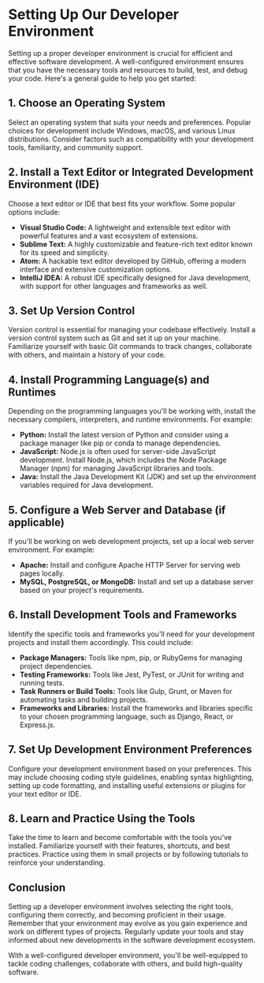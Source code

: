 # Setting Up Our Developer Environment

Setting up a proper developer environment is crucial for efficient and effective software development. A well-configured environment ensures that you have the necessary tools and resources to build, test, and debug your code. Here's a general guide to help you get started:

## 1. Choose an Operating System

Select an operating system that suits your needs and preferences. Popular choices for development include Windows, macOS, and various Linux distributions. Consider factors such as compatibility with your development tools, familiarity, and community support.

## 2. Install a Text Editor or Integrated Development Environment (IDE)

Choose a text editor or IDE that best fits your workflow. Some popular options include:

- **Visual Studio Code:** A lightweight and extensible text editor with powerful features and a vast ecosystem of extensions.
- **Sublime Text:** A highly customizable and feature-rich text editor known for its speed and simplicity.
- **Atom:** A hackable text editor developed by GitHub, offering a modern interface and extensive customization options.
- **IntelliJ IDEA:** A robust IDE specifically designed for Java development, with support for other languages and frameworks as well.

## 3. Set Up Version Control

Version control is essential for managing your codebase effectively. Install a version control system such as Git and set it up on your machine. Familiarize yourself with basic Git commands to track changes, collaborate with others, and maintain a history of your code.

## 4. Install Programming Language(s) and Runtimes

Depending on the programming languages you'll be working with, install the necessary compilers, interpreters, and runtime environments. For example:

- **Python:** Install the latest version of Python and consider using a package manager like pip or conda to manage dependencies.
- **JavaScript:** Node.js is often used for server-side JavaScript development. Install Node.js, which includes the Node Package Manager (npm) for managing JavaScript libraries and tools.
- **Java:** Install the Java Development Kit (JDK) and set up the environment variables required for Java development.

## 5. Configure a Web Server and Database (if applicable)

If you'll be working on web development projects, set up a local web server environment. For example:

- **Apache:** Install and configure Apache HTTP Server for serving web pages locally.
- **MySQL, PostgreSQL, or MongoDB:** Install and set up a database server based on your project's requirements.

## 6. Install Development Tools and Frameworks

Identify the specific tools and frameworks you'll need for your development projects and install them accordingly. This could include:

- **Package Managers:** Tools like npm, pip, or RubyGems for managing project dependencies.
- **Testing Frameworks:** Tools like Jest, PyTest, or JUnit for writing and running tests.
- **Task Runners or Build Tools:** Tools like Gulp, Grunt, or Maven for automating tasks and building projects.
- **Frameworks and Libraries:** Install the frameworks and libraries specific to your chosen programming language, such as Django, React, or Express.js.

## 7. Set Up Development Environment Preferences

Configure your development environment based on your preferences. This may include choosing coding style guidelines, enabling syntax highlighting, setting up code formatting, and installing useful extensions or plugins for your text editor or IDE.

## 8. Learn and Practice Using the Tools

Take the time to learn and become comfortable with the tools you've installed. Familiarize yourself with their features, shortcuts, and best practices. Practice using them in small projects or by following tutorials to reinforce your understanding.

## Conclusion

Setting up a developer environment involves selecting the right tools, configuring them correctly, and becoming proficient in their usage. Remember that your environment may evolve as you gain experience and work on different types of projects. Regularly update your tools and stay informed about new developments in the software development ecosystem.

With a well-configured developer environment, you'll be well-equipped to tackle coding challenges, collaborate with others, and build high-quality software.
